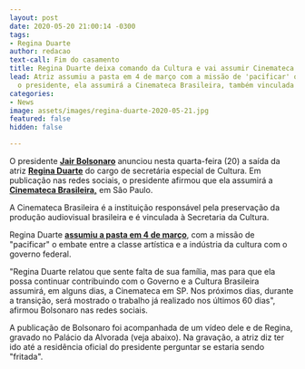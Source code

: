 ```yaml
---
layout: post
date: 2020-05-20 21:00:14 -0300
tags:
- Regina Duarte
author: redacao
text-call: Fim do casamento
title: Regina Duarte deixa comando da Cultura e vai assumir Cinemateca
lead: Atriz assumiu a pasta em 4 de março com a missão de 'pacificar' o setor. Segundo
  o presidente, ela assumirá a Cinemateca Brasileira, também vinculada à pasta.
categories:
- News
image: assets/images/regina-duarte-2020-05-21.jpg
featured: false
hidden: false

---
```

O presidente [**Jair Bolsonaro**](https://g1.globo.com/politica/politico/jair-bolsonaro/) anunciou nesta quarta-feira (20) a saída da atriz [**Regina Duarte**](https://g1.globo.com/tudo-sobre/regina-duarte/) do cargo de secretária especial de Cultura. Em publicação nas redes sociais, o presidente afirmou que ela assumirá a [**Cinemateca Brasileira,**](https://g1.globo.com/tudo-sobre/cinemateca-brasileira/) em São Paulo.

A Cinemateca Brasileira é a instituição responsável pela preservação da produção audiovisual brasileira e é vinculada à Secretaria da Cultura.

Regina Duarte [**assumiu a pasta em 4 de março**](https://g1.globo.com/politica/noticia/2020/03/04/regina-duarte-assume-secretaria-de-cultura-nesta-quarta-feira-com-desafio-de-pacificar-o-setor.ghtml), com a missão de "pacificar" o embate entre a classe artística e a indústria da cultura com o governo federal.

"Regina Duarte relatou que sente falta de sua família, mas para que ela possa continuar contribuindo com o Governo e a Cultura Brasileira assumirá, em alguns dias, a Cinemateca em SP. Nos próximos dias, durante a transição, será mostrado o trabalho já realizado nos últimos 60 dias", afirmou Bolsonaro nas redes sociais.

A publicação de Bolsonaro foi acompanhada de um vídeo dele e de Regina, gravado no Palácio da Alvorada (veja abaixo). Na gravação, a atriz diz ter ido até a residência oficial do presidente perguntar se estaria sendo "fritada".